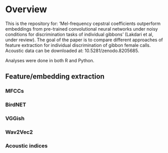 
<!-- README.md is generated from README.Rmd. Please edit that file -->

# Overview

This is the repository for: ‘Mel-frequency cepstral coefficients
outperform embeddings from pre-trained convolutional neural networks
under noisy conditions for discrimination tasks of individual gibbons’
(Lakdari et al, under review). The goal of the paper is to compare
different approaches of feature extraction for individual discrimination
of gibbon female calls. Acoustic data can be downloaded at:
10.5281/zenodo.8205685.

Analyses were done in both R and Python.

## Feature/embedding extraction

### MFCCs

### BirdNET

### VGGish

### Wav2Vec2

### Acoustic indices
